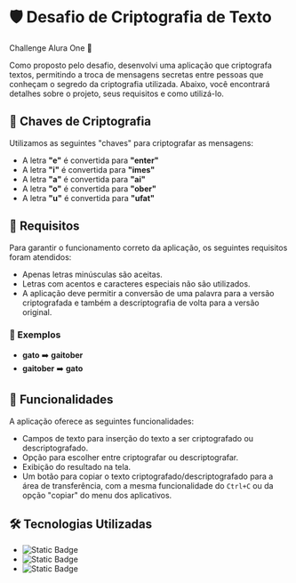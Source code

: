 # 🛡️ Desafio de Criptografia de Texto

Challenge Alura One 🎉

Como proposto pelo desafio, desenvolvi uma aplicação que criptografa textos, permitindo a troca de mensagens secretas entre pessoas que conheçam o segredo da criptografia utilizada. Abaixo, você encontrará detalhes sobre o projeto, seus requisitos e como utilizá-lo.

## 🔑 Chaves de Criptografia

Utilizamos as seguintes "chaves" para criptografar as mensagens:

- A letra **"e"** é convertida para **"enter"**
- A letra **"i"** é convertida para **"imes"**
- A letra **"a"** é convertida para **"ai"**
- A letra **"o"** é convertida para **"ober"**
- A letra **"u"** é convertida para **"ufat"**

## 📜 Requisitos

Para garantir o funcionamento correto da aplicação, os seguintes requisitos foram atendidos:

- Apenas letras minúsculas são aceitas.
- Letras com acentos e caracteres especiais não são utilizados.
- A aplicação deve permitir a conversão de uma palavra para a versão criptografada e também a descriptografia de volta para a versão original.

### 📝 Exemplos

- **gato** ➡️ **gaitober**
- **gaitober** ➡️ **gato**

## 🚀 Funcionalidades

A aplicação oferece as seguintes funcionalidades:

- Campos de texto para inserção do texto a ser criptografado ou descriptografado.
- Opção para escolher entre criptografar ou descriptografar.
- Exibição do resultado na tela.
- Um botão para copiar o texto criptografado/descriptografado para a área de transferência, com a mesma funcionalidade do `Ctrl+C` ou da opção "copiar" do menu dos aplicativos.

## 🛠️ Tecnologias Utilizadas
- ![Static Badge](https://img.shields.io/badge/%20-HTML-%23262729?style=plastic&logo=html5)
- ![Static Badge](https://img.shields.io/badge/%20-CSS-%23262729?style=plastic&logo=css3)
- ![Static Badge](https://img.shields.io/badge/%20-JavaScript-%23262729?style=plastic&logo=javascript)


